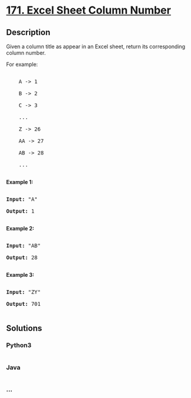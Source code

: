 # [171. Excel Sheet Column Number](https://leetcode.com/problems/excel-sheet-column-number)

## Description
<p>Given a column title as appear in an Excel sheet, return its corresponding column number.</p>



<p>For example:</p>



<pre>

    A -&gt; 1

    B -&gt; 2

    C -&gt; 3

    ...

    Z -&gt; 26

    AA -&gt; 27

    AB -&gt; 28 

    ...

</pre>



<p><strong>Example 1:</strong></p>



<pre>

<strong>Input:</strong> &quot;A&quot;

<strong>Output:</strong> 1

</pre>



<p><strong>Example 2:</strong></p>



<pre>

<strong>Input: </strong>&quot;AB&quot;

<strong>Output:</strong> 28

</pre>



<p><strong>Example 3:</strong></p>



<pre>

<strong>Input: </strong>&quot;ZY&quot;

<strong>Output:</strong> 701

</pre>


## Solutions


<!-- tabs:start -->

### **Python3**

```python

```

### **Java**

```java

```

### **...**
```

```

<!-- tabs:end -->